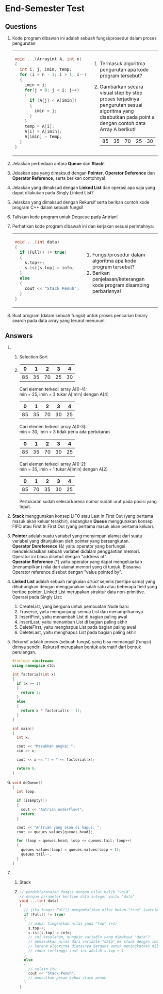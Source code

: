 # End-Semester Test

## Questions

1. Kode program dibawah ini adalah sebuah fungsi/prosedur dalam proses
   pengurutan

   <table>
   <tr>
   <td>

   ```cpp
   void ...(Arrayint A, int n)
   {
     int i, j, imin, temp;
     for (i = n - 1; i > 1; i--)
     {
       imin = i;
       for(j = 0; j < i; j++)
       {
         if (A[j] < A[imin])
         {
           imin = j;
         }
       }
       temp = A[i];
       A[i] = A[imin];
       A[imin] = temp;
     }
   }
   ```

   </td>
   <td>

   1. Termasuk algoritma pengurutan apa kode program tersebut?
   2. Gambarkan secara visual step by step proses terjadinya<br>
      pengurutan sesuai algoritma yang disebutkan pada point a<br>
      dengan contoh data Array A berikut!

      <table>
      <tr>
      <td>
      85
      </td>
      <td>
      35
      </td>
      <td>
      70
      </td>
      <td>
      25
      </td>
      <td>
      30
      </td>
      </tr>
      </table>

   </td>
   </tr>
   </table>

2. Jelaskan perbedaan antara **Queue** dan **Stack**!
3. Jelaskan apa yang dimaksud dengan **Pointer**, **Operator Deference** dan
   **Operator Reference**, serta berikan contohnya!
4. Jelaskan yang dimaksud dengan **Linked List** dan operasi apa saja yang dapat
   dilakukan pada Singly Linked List?
5. Jelaskan yang dimaksud dengan Rekursif serta berikan contoh kode program C++
   dalam sebuah fungsi!
6. Tuliskan kode program untuk Dequeue pada Antrian!
7. Perhatikan kode program dibawah ini dan kerjakan sesuai perintahnya:

   <table>
   <tr>
   <td>

   ```cpp
   void ...(int data)
   {
     if (Full() != true)
     {
       s.top++;
       s.isi[s.top] = info;
     }
     else
     {
       cout << "Stack Penuh";
     }
   }
   ```

   </td>
   <td>

   1. Fungsi/prosedur dalam algoritma apa kode program tersebut?
   2. Berikan penjelasan/keterangan kode program disamping perbarisnya!

   </td>
   </tr>
   </table>

8. Buat program (dalam sebuah fungsi) untuk proses pencarian binary search
   pada data array yang terurut menurun!

## Answers

1.  1.  Selection Sort
    2.  |  0  |  1  |  2  |  3  |  4  |
        | :-: | :-: | :-: | :-: | :-: |
        | 85  | 35  | 70  | 25  | 30  |

        Cari elemen terkecil array A[0-4]:<br>
        min = 25, imin = 3 tukar A[imin] dengan A[4]

        |  0  |  1  |  2  |  3  |  4  |
        | :-: | :-: | :-: | :-: | :-: |
        | 85  | 35  | 70  | 30  | 25  |

        Cari elemen terkecil array A[0-3]:<br>
        min = 30, imin = 3 tidak perlu ada pertukaran

        |  0  |  1  |  2  |  3  |  4  |
        | :-: | :-: | :-: | :-: | :-: |
        | 85  | 35  | 70  | 30  | 25  |

        Cari elemen terkecil array A[0-2]:<br>
        min = 35, imin = 1 tukar A[imin] dengan A[2]

        |  0  |  1  |  2  |  3  |  4  |
        | :-: | :-: | :-: | :-: | :-: |
        | 85  | 70  | 35  | 30  | 25  |

        Pertukaran sudah selesai karena nomor sudah urut pada posisi yang tepat.

2.  **Stack** menggunakan konsep LIFO atau Last In First Out (yang pertama masuk
    akan keluar terakhir), sedangkan **Queue** menggunakan konsep FIFO atau
    First In First Out (yang pertama masuk akan pertama keluar).
3.  **Pointer** adalah suatu variabel yang menyimpan alamat dari suatu variabel
    yang ditunjukkan oleh pointer yang bersangkutan.<br>
    **Operator Dereference** (&) yaitu operator yang berfungsi mendeklarasikan
    sebuah variabel didalam penggantian memori. Operator ini biasa disebut
    dengan "address of".<br>
    **Operator Reference** (\*) yaitu operator yang dapat mengeluarkan (menampilkan)
    nilai dari alamat memori yang di tunjuk. Biasanya Operator reference disebut
    dengan "value pointed by".
4.  **Linked List** adalah sebuah rangkaian _struct_ sejenis (bertipe sama) yang
    dihubungkan dengan menggunakan salah satu atau beberapa field yang bertipe
    pointer. Linked List merupakan struktur data non-primitive.<br>
    Operasi pada Singly List:<br>
    1.  CreateList, yang berguna untuk pembuatan Node baru
    2.  Traverse, yaitu mengunjungi semua List dan menampilkannya
    3.  InsertFirst, yaitu menambah List di bagian paling awal
    4.  InsertLast, yaitu menambah List di bagian paling akhir
    5.  DeleteFirst, yaitu menghapus List pada bagian paling awal
    6.  DeleteLast, yaitu menghapus List pada bagian paling akhir
5.  Rekursif adalah proses (sebuah fungsi) yang bisa memanggil (fungsi) dirinya
    sendiri. Rekursif merupakan bentuk alternatif dari bentuk perulangan.

    ```cpp
    #include <iostream>
    using namespace std;

    int factorial(int x)
    {
      if (x == 1)
      {
        return 1;
      }
      else
      {
        return x * factorial(x - 1);
      }
    }

    int main()
    {
      int x;

      cout << "Masukkan angka: ";
      cin >> x;

      cout << x << "! = " << factorial(x);

      return 0;
    }
    ```

6.  ```cpp
    void deQueue()
    {
      int loop;

      if (isEmpty())
      {
        cout << "Antrian underflow!";
        return;
      }

      cout << "Antrian yang akan di hapus: ";
      cout << queues.values[queues.head];

      for (loop = queues.head; loop <= queues.tail; loop++)
      {
        queues.values[loop] = queues.values[loop + 1];
        queues.tail--;
      }
    }
    ```

7.  1.  Stack

    2.  ```cpp
        // pendeklarasaian fungsi dengan nilai balik "void"
        // dengan parameter bertipe data integer yaitu "data"
        void ...(int data)
        {
          // jika fungsi Full() mengembalikan nilai bukan "true" (antrian tidak penuh)
          if (Full() != true)
          {
            // maka, tingkatkan nilai pada "top" (+1)
            s.top++;
            s.isi[s.top] = info;
            // ini kesalahan, mungkin variable yang dimaksud "data"?
            // memasukkan nilai dari variable "data" ke stack dengan index tertinggi
            // karena algoritma diatasnya berguna untuk meningkatkan nilai pada "top"
            // index tertinggi saat ini adalah s.top + 1
          }
          else
          {
            // selain itu
            cout << "Stack Penuh";
            // munculkan pesan bahwa stack penuh
          }
        }
        ```
